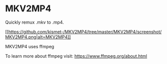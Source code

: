 # MKV2MP4

Quickly remux .mkv to .mp4.

[[https://github.com/kismet-/MKV2MP4/tree/master/MKV2MP4/screenshot/MKV2MP4.png|alt=MKV2MP4]]

MKV2MP4 uses ffmpeg

To learn more about ffmpeg visit: https://www.ffmpeg.org/about.html

